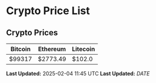 # Crypto Price List

## Crypto Prices
| Bitcoin | Ethereum | Litecoin |
| ------- | -------- | -------- |
| $99317 | $2773.49 | $102.0 |
**Last Updated:** 2025-02-04 11:45 UTC
**Last Updated:** $DATE$
